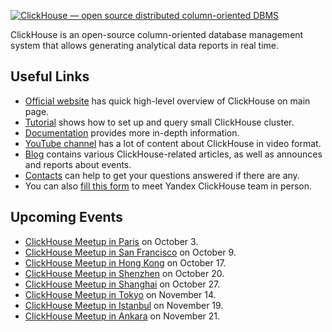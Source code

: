[![ClickHouse — open source distributed column-oriented DBMS](https://github.com/yandex/ClickHouse/raw/master/website/images/logo-400x240.png)](https://clickhouse.yandex)

ClickHouse is an open-source column-oriented database management system that allows generating analytical data reports in real time.

## Useful Links

* [Official website](https://clickhouse.yandex/) has quick high-level overview of ClickHouse on main page.
* [Tutorial](https://clickhouse.yandex/tutorial.html) shows how to set up and query small ClickHouse cluster.
* [Documentation](https://clickhouse.yandex/docs/en/) provides more in-depth information.
* [YouTube channel](https://www.youtube.com/c/ClickHouseDB) has a lot of content about ClickHouse in video format.
* [Blog](https://clickhouse.yandex/blog/en/) contains various ClickHouse-related articles, as well as announces and reports about events.
* [Contacts](https://clickhouse.yandex/#contacts) can help to get your questions answered if there are any.
* You can also [fill this form](https://forms.yandex.com/surveys/meet-yandex-clickhouse-team/) to meet Yandex ClickHouse team in person.

## Upcoming Events
* [ClickHouse Meetup in Paris](https://www.eventbrite.com/e/clickhouse-paris-meetup-2019-registration-68493270215) on October 3.
* [ClickHouse Meetup in San Francisco](https://www.meetup.com/San-Francisco-Bay-Area-ClickHouse-Meetup/events/264242199/) on October 9.
* [ClickHouse Meetup in Hong Kong](https://www.meetup.com/Hong-Kong-Machine-Learning-Meetup/events/263580542/) on October 17.
* [ClickHouse Meetup in Shenzhen](https://www.huodongxing.com/event/3483759917300) on October 20.
* [ClickHouse Meetup in Shanghai](https://www.huodongxing.com/event/4483760336000) on October 27.
* [ClickHouse Meetup in Tokyo](https://clickhouse.connpass.com/event/147001/) on November 14.
* [ClickHouse Meetup in Istanbul](https://www.eventbrite.com/e/clickhouse-meetup-istanbul-create-blazing-fast-experiences-w-clickhouse-tickets-73101120419) on November 19.
* [ClickHouse Meetup in Ankara](https://www.eventbrite.com/e/clickhouse-meetup-ankara-create-blazing-fast-experiences-w-clickhouse-tickets-73100530655) on November 21.

